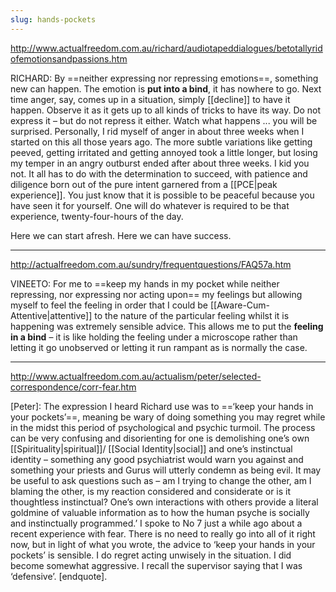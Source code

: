 ```yaml
---
slug: hands-pockets
---
```


http://www.actualfreedom.com.au/richard/audiotapeddialogues/betotallyridofemotionsandpassions.htm

RICHARD: By ==neither expressing nor repressing emotions==, something new can happen. The emotion is **put into a bind**, it has nowhere to go. Next time anger, say, comes up in a situation, simply [[decline]] to have it happen. Observe it as it gets up to all kinds of tricks to have its way. Do not express it – but do not repress it either. Watch what happens ... you will be surprised. Personally, I rid myself of anger in about three weeks when I started on this all those years ago. The more subtle variations like getting peeved, getting irritated and getting annoyed took a little longer, but losing my temper in an angry outburst ended after about three weeks. I kid you not. It all has to do with the determination to succeed, with patience and diligence born out of the pure intent garnered from a [[PCE|peak experience]]. You just know that it is possible to be peaceful because you have seen it for yourself. One will do whatever is required to be that experience, twenty-four-hours of the day.

Here we can start afresh. Here we can have success.

---

http://actualfreedom.com.au/sundry/frequentquestions/FAQ57a.htm

VINEETO: For me to ==keep my hands in my pocket while neither repressing, nor expressing nor acting upon== my feelings but allowing myself to feel the feeling in order that I could be [[Aware-Cum-Attentive|attentive]] to the nature of the particular feeling whilst it is happening was extremely sensible advice. This allows me to put the **feeling in a bind** – it is like holding the feeling under a microscope rather than letting it go unobserved or letting it run rampant as is normally the case.

---

http://www.actualfreedom.com.au/actualism/peter/selected-correspondence/corr-fear.htm


[Peter]: The expression I heard Richard use was to ==‘keep your hands in your pockets’==, meaning be wary of doing something you may regret while in the midst this period of psychological and psychic turmoil. The process can be very confusing and disorienting for one is demolishing one’s own [[Spirituality|spiritual]]/ [[Social Identity|social]] and one’s instinctual identity – something any good psychiatrist would warn you against and something your priests and Gurus will utterly condemn as being evil. It may be useful to ask questions such as – am I trying to change the other, am I blaming the other, is my reaction considered and considerate or is it thoughtless instinctual? One’s own interactions with others provide a literal goldmine of valuable information as to how the human psyche is socially and instinctually programmed.’ I spoke to No 7 just a while ago about a recent experience with fear. There is no need to really go into all of it right now, but in light of what you wrote, the advice to ‘keep your hands in your pockets’ is sensible. I do regret acting unwisely in the situation. I did become somewhat aggressive. I recall the supervisor saying that I was ‘defensive’. [endquote].

